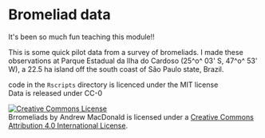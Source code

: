 # Bromeliad data

It's been so much fun teaching this module!!

This is some quick pilot data from a survey of bromeliads. I made these observations at Parque Estadual da Ilha do Cardoso (25^o^
03' S, 47^o^ 53' W), a 22.5 ha island off the south coast of São Paulo state,
Brazil.

code in the `Rscripts` directory is licenced under the MIT license  
Data is released under CC-0

<a rel="license" href="http://creativecommons.org/licenses/by/4.0/"><img alt="Creative Commons License" style="border-width:0" src="https://i.creativecommons.org/l/by/4.0/88x31.png" /></a><br /><span xmlns:dct="http://purl.org/dc/terms/" property="dct:title">Brromeliads </span> by <span xmlns:cc="http://creativecommons.org/ns#" property="cc:attributionName">Andrew MacDonald</span> is licensed under a <a rel="license" href="http://creativecommons.org/licenses/by/4.0/">Creative Commons Attribution 4.0 International License</a>.